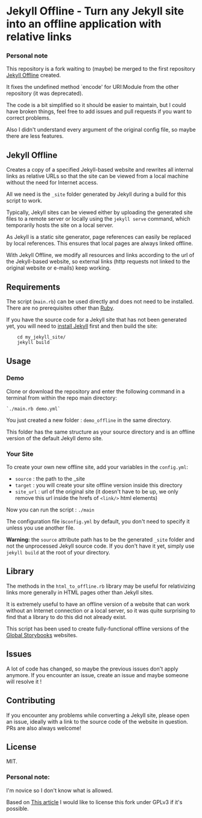 # Jekyll Offline - Turn any Jekyll site into an offline application with relative links

### Personal note
This repository is a fork waiting to (maybe) be merged to the first repository [Jekyll Offline](https://dohliam.github.io/jekyll-offline) created.

It fixes the undefined method `encode' for URI:Module from the other repository (it was deprecated).

The code is a bit simplified so it should be easier to maintain, but I could have broken things, feel free to add issues and pull requests if you want to correct problems.

Also I didn't understand every argument of the original config file, so maybe there are less features.

## Jekyll Offline
Creates a copy of a specified Jekyll-based website and rewrites all internal links as relative URLs so that the site can be viewed from a local machine without the need for Internet access.

All we need is the `_site` folder generated by Jekyll during a build for this script to work.

Typically, Jekyll sites can be viewed either by uploading the generated site files to a remote server or locally using the `jekyll serve` command, which temporarily hosts the site on a local server.

As Jekyll is a static site generator, page references can easily be replaced by local references. This ensures that local pages are always linked offline.

With Jekyll Offline, we modify all resources and links according to the url of the Jekyll-based website, so external links (http requests not linked to the original website or e-mails) keep working.

## Requirements

The script (`main.rb`) can be used directly and does not need to be installed. There are no prerequisites other than [Ruby](https://www.ruby-lang.org/).

If you have the source code for a Jekyll site that has not been generated yet, you will need to [install Jekyll](https://jekyllrb.com/) first and then build the site:

```
    cd my_jekyll_site/
    jekyll build
```


## Usage

### Demo
Clone or download the repository and enter the following command in a terminal from within the repo main directory:

    `./main.rb demo.yml`

You just created a new folder : `demo_offline` in the same directory. 

This folder has the same structure as your source directory and is an offline version of the default Jekyll demo site. 

### Your Site

To create your own new offline site, add your variables in the `config.yml`:
  - `source` : the path to the _site
  - `target` : you will create your site offline version inside this directory
  - `site_url` : url of the original site (it doesn't have to be up, we only remove this url inside the hrefs of `<link/>` html elements)

Now you can run the script :
    `./main`

The configuration file is`config.yml` by default, you don't need to specify it unless you use another file.

**Warning:** the `source` attribute path has to be the generated `_site` folder and not the unprocessed Jekyll source code.
If you don't have it yet, simply use `jekyll build` at the root of your directory.

## Library

The methods in the `html_to_offline.rb` library may be useful for relativizing links more generally in HTML pages other than Jekyll sites.

It is extremely useful to have an offline version of a website that can work without an Internet connection or a local server, so it was quite surprising to find that a library to do this did not already exist.

This script has been used to create fully-functional offline versions of the [Global Storybooks](https://globalstorybooks.net) websites.

## Issues

A lot of code has changed, so maybe the previous issues don't apply anymore. If you encounter an issue, create an issue and maybe someone will resolve it !

## Contributing

If you encounter any problems while converting a Jekyll site, please open an issue, ideally with a link to the source code of the website in question. PRs are also always welcome!

## License

MIT.

### Personal note:
I'm novice so I don't know what is allowed.

Based on [This article](https://www.gnu.org/philosophy/open-source-misses-the-point.en.html) I would like to license this fork under GPLv3 if it's possible.
